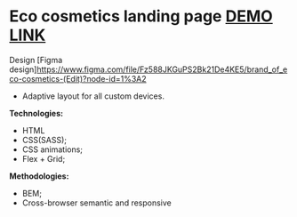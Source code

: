 # Eco cosmetics landing page [DEMO LINK](https://KaterinaPri.github.io/eco/)

Design [Figma design]https://www.figma.com/file/Fz588JKGuPS2Bk21De4KE5/brand_of_eco-cosmetics-(Edit)?node-id=1%3A2

- Adaptive layout for all custom devices.

**Technologies:**
- HTML
- CSS(SASS);
- CSS animations;
- Flex + Grid;

**Methodologies:**
- BEM;
- Cross-browser semantic and responsive

